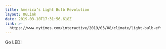 ```yaml
---
title: America’s Light Bulb Revolution
layout: OGLink
date: 2019-03-10T17:31:56.618Z
link: >-
  https://www.nytimes.com/interactive/2019/03/08/climate/light-bulb-efficiency.html
---
```

Go LED!
